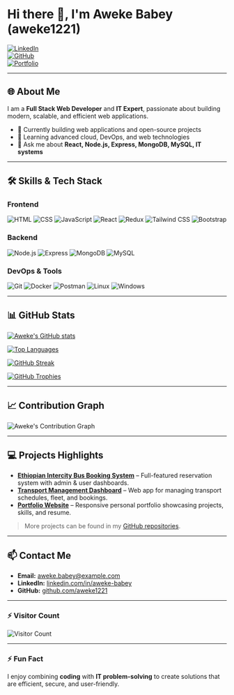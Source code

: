 # Hi there 👋, I'm Aweke Babey (aweke1221)

[![LinkedIn](https://img.shields.io/badge/LinkedIn-0077B5?style=flat-square&logo=linkedin&logoColor=white)](https://www.linkedin.com/in/aweke-babey/)  
[![GitHub](https://img.shields.io/badge/GitHub-100000?style=flat-square&logo=github&logoColor=white)](https://github.com/aweke1221)  
[![Portfolio](https://img.shields.io/badge/Portfolio-FF69B4?style=flat-square)](https://aweke1221.dev)  

---

## 🌐 About Me
I am a **Full Stack Web Developer** and **IT Expert**, passionate about building modern, scalable, and efficient web applications.  

- 🔭 Currently building web applications and open-source projects  
- 🌱 Learning advanced cloud, DevOps, and web technologies  
- 💬 Ask me about **React, Node.js, Express, MongoDB, MySQL, IT systems**  

---

## 🛠 Skills & Tech Stack

### **Frontend**
![HTML](https://img.shields.io/badge/HTML5-E34F26?style=for-the-badge&logo=html5&logoColor=white)
![CSS](https://img.shields.io/badge/CSS3-1572B6?style=for-the-badge&logo=css3&logoColor=white)
![JavaScript](https://img.shields.io/badge/JavaScript-F7DF1E?style=for-the-badge&logo=javascript&logoColor=black)
![React](https://img.shields.io/badge/React-61DAFB?style=for-the-badge&logo=react&logoColor=black)
![Redux](https://img.shields.io/badge/Redux-764ABC?style=for-the-badge&logo=redux&logoColor=white)
![Tailwind CSS](https://img.shields.io/badge/Tailwind_CSS-06B6D4?style=for-the-badge&logo=tailwind-css&logoColor=white)
![Bootstrap](https://img.shields.io/badge/Bootstrap-7952B3?style=for-the-badge&logo=bootstrap&logoColor=white)

### **Backend**
![Node.js](https://img.shields.io/badge/Node.js-339933?style=for-the-badge&logo=node.js&logoColor=white)
![Express](https://img.shields.io/badge/Express-000000?style=for-the-badge&logo=express&logoColor=white)
![MongoDB](https://img.shields.io/badge/MongoDB-47A248?style=for-the-badge&logo=mongodb&logoColor=white)
![MySQL](https://img.shields.io/badge/MySQL-4479A1?style=for-the-badge&logo=mysql&logoColor=white)

### **DevOps & Tools**
![Git](https://img.shields.io/badge/Git-F05032?style=for-the-badge&logo=git&logoColor=white)
![Docker](https://img.shields.io/badge/Docker-2496ED?style=for-the-badge&logo=docker&logoColor=white)
![Postman](https://img.shields.io/badge/Postman-FF6C37?style=for-the-badge&logo=postman&logoColor=white)
![Linux](https://img.shields.io/badge/Linux-FCC624?style=for-the-badge&logo=linux&logoColor=black)
![Windows](https://img.shields.io/badge/Windows-0078D6?style=for-the-badge&logo=windows&logoColor=white)

---

## 📊 GitHub Stats

[![Aweke's GitHub stats](https://github-readme-stats.vercel.app/api?username=aweke1221&show_icons=true&theme=radical&count_private=true)](https://github.com/aweke1221)  

[![Top Languages](https://github-readme-stats.vercel.app/api/top-langs/?username=aweke1221&layout=compact&theme=radical)](https://github.com/aweke1221)  

[![GitHub Streak](https://github-readme-streak-stats.herokuapp.com/?user=aweke1221&theme=radical)](https://github.com/aweke1221)  

[![GitHub Trophies](https://github-profile-trophy.vercel.app/?username=aweke1221&theme=radical)](https://github.com/aweke1221)  

---

## 📈 Contribution Graph
![Aweke's Contribution Graph](https://activity-graph.herokuapp.com/graph?username=aweke1221&theme=react-dark&hide_border=true)

---

## 💻 Projects Highlights

- **[Ethiopian Intercity Bus Booking System](https://github.com/aweke1221/bus-booking-system)** – Full-featured reservation system with admin & user dashboards.  
- **[Transport Management Dashboard](https://github.com/aweke1221/transport-dashboard)** – Web app for managing transport schedules, fleet, and bookings.  
- **[Portfolio Website](https://github.com/aweke1221/portfolio)** – Responsive personal portfolio showcasing projects, skills, and resume.  

> More projects can be found in my [GitHub repositories](https://github.com/aweke1221?tab=repositories).

---

## 📫 Contact Me

- **Email:** [aweke.babey@example.com](mailto:aweke.babey@example.com)  
- **LinkedIn:** [linkedin.com/in/aweke-babey](https://www.linkedin.com/in/aweke-babey/)  
- **GitHub:** [github.com/aweke1221](https://github.com/aweke1221)  

---

### ⚡ Visitor Count
![Visitor Count](https://profile-counter.glitch.me/aweke1221/count.svg)

---

### ⚡ Fun Fact
I enjoy combining **coding** with **IT problem-solving** to create solutions that are efficient, secure, and user-friendly.
